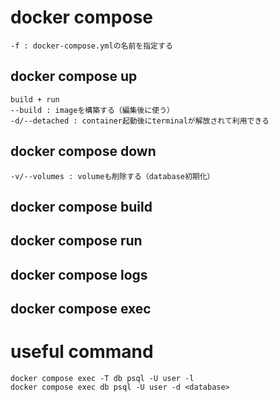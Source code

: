 # docker compose
    -f : docker-compose.ymlの名前を指定する
## docker compose up
    build + run
    --build : imageを構築する（編集後に使う）
    -d/--detached : container起動後にterminalが解放されて利用できる
## docker compose down 
    -v/--volumes : volumeも削除する（database初期化）
## docker compose build
## docker compose run
## docker compose logs
## docker compose exec
# useful command 
    docker compose exec -T db psql -U user -l
    docker compose exec db psql -U user -d <database>